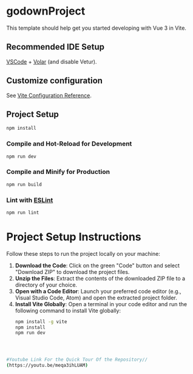 # godownProject

This template should help get you started developing with Vue 3 in Vite.

## Recommended IDE Setup

[VSCode](https://code.visualstudio.com/) + [Volar](https://marketplace.visualstudio.com/items?itemName=Vue.volar) (and disable Vetur).

## Customize configuration

See [Vite Configuration Reference](https://vitejs.dev/config/).

## Project Setup

```sh
npm install
```

### Compile and Hot-Reload for Development

```sh
npm run dev
```

### Compile and Minify for Production

```sh
npm run build
```

### Lint with [ESLint](https://eslint.org/)

```sh
npm run lint
```

# Project Setup Instructions

Follow these steps to run the project locally on your machine:

1. **Download the Code**: Click on the green "Code" button and select "Download ZIP" to download the project files.
2. **Unzip the Files**: Extract the contents of the downloaded ZIP file to a directory of your choice.
3. **Open with a Code Editor**: Launch your preferred code editor (e.g., Visual Studio Code, Atom) and open the extracted project folder.
4. **Install Vite Globally**: Open a terminal in your code editor and run the following command to install Vite globally:
   ```sh
   npm install -g vite
   npm install
   npm run dev




```sh

#Youtube Link For the Quick Tour Of the Repository//
(https://youtu.be/meqa3ihLUAM)
